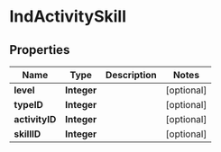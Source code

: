 
# IndActivitySkill

## Properties
Name | Type | Description | Notes
------------ | ------------- | ------------- | -------------
**level** | **Integer** |  |  [optional]
**typeID** | **Integer** |  |  [optional]
**activityID** | **Integer** |  |  [optional]
**skillID** | **Integer** |  |  [optional]



